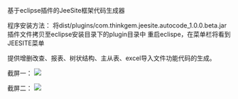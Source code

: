 基于eclipse插件的JeeSite框架代码生成器

程序安装方法：
将dist/plugins/com.thinkgem.jeesite.autocode_1.0.0.beta.jar插件文件拷贝至eclipse安装目录下的plugin目录中
重启eclispe，在菜单栏将看到JEESITE菜单

提供增删改查、报表、树状结构、主从表、excel导入文件功能代码的生成。

截屏一：
<img src="https://raw.github.com/thinkgem/jeesite_autocode/master/screenshot/crud-page-a.jpg">

截屏二：
<img src="https://raw.github.com/thinkgem/jeesite_autocode/master/screenshot/crud-page-c.jpg">